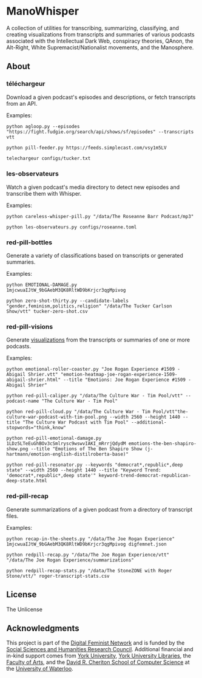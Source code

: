 # ManoWhisper

A collection of utilities for transcribing, summarizing, classifying, and creating visualizations from transcripts and summaries of various podcasts associated with the Intellectual Dark Web, conspiracy theories, QAnon, the Alt-Right, White Supremacist/Nationalist movements, and the Manosphere.

## About

### téléchargeur

Download a given podcast's episodes and descriptions, or fetch transcripts from an API.

Examples:

 ```shell
python agloop.py --episodes "https://fight.fudgie.org/search/api/shows/sf/episodes" --transcripts vtt
```

```shell
python pill-feeder.py https://feeds.simplecast.com/vsy1m5LV
```

```bash
telechargeur configs/tucker.txt
```

### les-observateurs

Watch a given podcast's media directory to detect new episodes and transcribe them with Whisper.

Examples:

```shell
python careless-whisper-pill.py "/data/The Roseanne Barr Podcast/mp3"
```

```shell
python les-observateurs.py configs/roseanne.toml
```

### red-pill-bottles

Generate a variety of classifications based on transcripts or generated summaries.

Examples:

```shell
python EMOTIONAL-DAMAGE.py 1mjcwuaIJtW_9bGAebM3QK8RltWD9bKrjcr3qgMpivog
```

```shell
python zero-shot-thirty.py --candidate-labels "gender,feminism,politics,religion" "/data/The Tucker Carlson Show/vtt" tucker-zero-shot.csv
```

### red-pill-visions

Generate [visualizations](https://ruebot.net/visualizations/mano-whisper/) from the transcripts or summaries of one or more podcasts.

Examples:

```shell
python emotional-roller-coaster.py "Joe Rogan Experience #1509 - Abigail Shrier.vtt" "emotion-heatmap-joe-rogan-experience-1509-abigail-shrier.html" --title "Emotions: Joe Rogan Experience #1509 - Abigail Shrier"
```

```shell
python red-pill-caliper.py "/data/The Culture War - Tim Pool/vtt" --podcast-name "The Culture War - Tim Pool"
```

```shell
python red-pill-cloud.py "/data/The Culture War - Tim Pool/vtt"the-culture-war-podcast-with-tim-pool.png --width 2560 --height 1440 --title "The Culture War Podcast with Tim Pool" --additional-stopwords="think,know"
```

```shell
python red-pill-emotional-damage.py 1LDz5LTeEuGhBOv3cSmlrysc9wswvIAKI_mRrrjQdydM emotions-the-ben-shapiro-show.png --title "Emotions of The Ben Shapiro Show (j-hartmann/emotion-english-distilroberta-base)"
```

```shell
python red-pill-resonator.py --keywords "democrat*,republic*,deep state" --width 2560 --height 1440 --title "Keyword Trend: 'democrat*,republic*,deep state'" keyword-trend-democrat-republican-deep-state.html
```

### red-pill-recap

Generate summarizations of a given podcast from a directory of transcript files.

Examples:

```shell
python recap-in-the-sheets.py "/data/The Joe Rogan Experience" 1mjcwuaIJtW_9bGAebM3QK8RltWD9bKrjcr3qgMpivog digfemnet.json
```

```shell
python redpill-recap.py "/data/The Joe Rogan Experience/vtt" "/data/The Joe Rogan Experience/summarizations"
```

```shell
python redpill-recap-stats.py "/data/The StoneZONE with Roger Stone/vtt/" roger-transcript-stats.csv
```

## License

The Unlicense

## Acknowledgments

This project is part of the [Digital Feminist Network](https://digfemnet.org/) and is funded by the [Social Sciences and Humanities Research Council](https://www.sshrc-crsh.gc.ca/). Additional financial and in-kind support comes from [York University](https://www.yorku.ca/), [York University Libraries](https://www.library.yorku.ca/web/), the [Faculty of Arts](https://uwaterloo.ca/arts/), and the [David R. Cheriton School of Computer Science](https://cs.uwaterloo.ca/) at the [University of Waterloo](https://uwaterloo.ca/).
